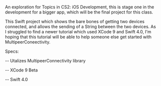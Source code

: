 An exploration for Topics in CS2: iOS Development, this is stage one in the development for a bigger app, which will be the final project for this class. 

This Swift project which shows the bare bones of getting two devices connected, and allows the sending of a String between the two devices. As I struggled to find a newer tutorial which used XCode 9 and Swift 4.0, I'm hoping that this tutorial will be able to help someone else get started with MultipeerConeectivity.

Specs:

-- Utalizes MultipeerConnectivity library

-- XCode 9 Beta

-- Swift 4.0

